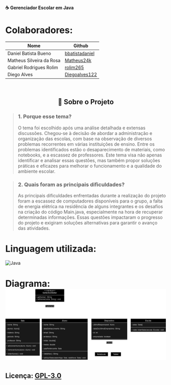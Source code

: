 <b aling="center"> <p aling="center" font-size="35%">☕ Gerenciador Escolar em Java</p></b>

# Colaboradores:

<table align="center">
  <thead>
    <tr>
      <th>Nome</th>
      <th>Github</th>
    </tr>
  </thead>
  <tbody>
    <tr>
      <td>Daniel Batista Bueno</td>
      <td><a href="https://github.com/bbatistadaniel">bbatistadaniel</a></td>
    </tr>
    <tr>
      <td>Matheus Silveira da Rosa</td>
      <td><a href="https://github.com/Matheus24k">Matheus24k</a></td>
    </tr>
    <tr>
      <td>Gabriel Rodrigues Rolim</td>
      <td><a href="https://github.com/rolim265">rolim265</a></td>
    </tr>
    <tr>
      <td>Diego Alves</td>
      <td><a href="https://github.com/Diegoalves122">Diegoalves122</a></td>
    </tr>
  </tbody>
</table>
<br>



<h2 align="center">📜 Sobre o Projeto</h2>


> ###  1. Porque esse tema?
> O tema foi escolhido após uma análise detalhada e extensas discussões.
Chegou-se à decisão de abordar a administração e organização das escolas,
com base na observação de diversos problemas recorrentes em várias instituições de ensino.
Entre os problemas identificados estão o desaparecimento de materiais, como notebooks,
e a escassez de professores. Este tema visa não apenas identificar e analisar essas questões,
mas também propor soluções práticas e eficazes para melhorar o funcionamento e a qualidade do ambiente escolar.

>### 2. Quais foram as principais dificuldades? 
> As principais dificuldades enfrentadas durante a realização do projeto foram a escassez
de computadores disponíveis para o grupo, a falta de energia elétrica na residência de alguns integrantes
e os desafios na criação do código Main.java, especialmente na hora de recuperar determinadas informações.
Essas questões impactaram o progresso do projeto e exigiram soluções alternativas para garantir o avanço das atividades.
 # Linguagem utilizada:
<a aling="center">![Java](https://img.shields.io/badge/java-%23ED8B00.svg?style=for-the-badge&logo=openjdk&logoColor=white)</a>


# Diagrama: <br> ![Diagrama](diagram.png)

## Licença: [GPL-3.0](LICENSE)


